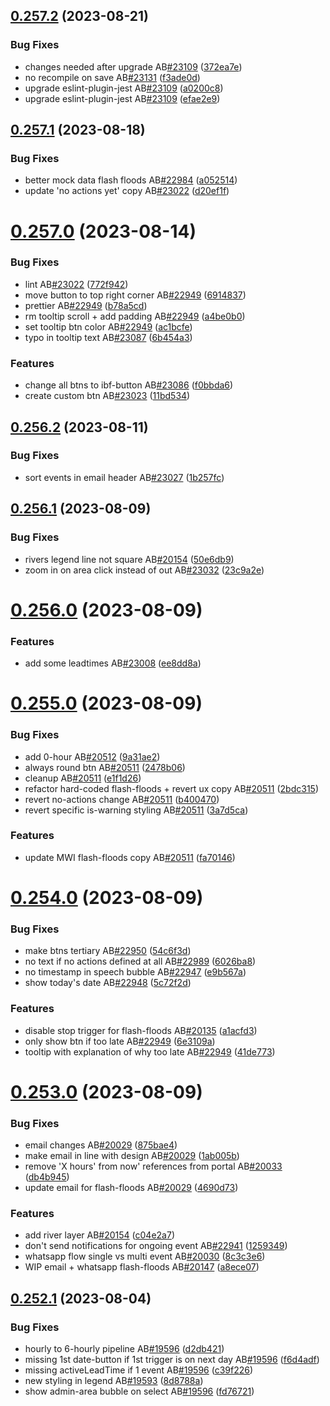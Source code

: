 ## [0.257.2](https://github.com/rodekruis/IBF-system/compare/v0.257.1...v0.257.2) (2023-08-21)


### Bug Fixes

* changes needed after upgrade AB[#23109](https://github.com/rodekruis/IBF-system/issues/23109) ([372ea7e](https://github.com/rodekruis/IBF-system/commit/372ea7ed04515a1f2ac183dde1b91e69fd36a00d))
* no recompile on save AB[#23131](https://github.com/rodekruis/IBF-system/issues/23131) ([f3ade0d](https://github.com/rodekruis/IBF-system/commit/f3ade0df20c1474bf04d2a0e79cf81136b8cfee8))
* upgrade eslint-plugin-jest AB[#23109](https://github.com/rodekruis/IBF-system/issues/23109) ([a0200c8](https://github.com/rodekruis/IBF-system/commit/a0200c82bd2c6e5957da6a205ebd390688cc62f4))
* upgrade eslint-plugin-jest AB[#23109](https://github.com/rodekruis/IBF-system/issues/23109) ([efae2e9](https://github.com/rodekruis/IBF-system/commit/efae2e90e7c9df74bd293ac4ad1564b03fb1b9e6))



## [0.257.1](https://github.com/rodekruis/IBF-system/compare/v0.257.0...v0.257.1) (2023-08-18)


### Bug Fixes

* better mock data flash floods AB[#22984](https://github.com/rodekruis/IBF-system/issues/22984) ([a052514](https://github.com/rodekruis/IBF-system/commit/a05251464e82a68747bae86c18ec0d29dd4579e4))
* update 'no actions yet' copy AB[#23022](https://github.com/rodekruis/IBF-system/issues/23022) ([d20ef1f](https://github.com/rodekruis/IBF-system/commit/d20ef1fe646077e04cd8df04b181d7456c245588))



# [0.257.0](https://github.com/rodekruis/IBF-system/compare/v0.256.2...v0.257.0) (2023-08-14)


### Bug Fixes

* lint AB[#23022](https://github.com/rodekruis/IBF-system/issues/23022) ([772f942](https://github.com/rodekruis/IBF-system/commit/772f942c5cbf8cf930e138352488c689a7b3eb7d))
* move button to top right corner AB[#22949](https://github.com/rodekruis/IBF-system/issues/22949) ([6914837](https://github.com/rodekruis/IBF-system/commit/691483730b28440faea8acda71fd7d17eaee19e4))
* prettier AB[#22949](https://github.com/rodekruis/IBF-system/issues/22949) ([b78a5cd](https://github.com/rodekruis/IBF-system/commit/b78a5cdd9b669bb59b002927cdef8765818b8892))
* rm tooltip scroll + add padding AB[#22949](https://github.com/rodekruis/IBF-system/issues/22949) ([a4be0b0](https://github.com/rodekruis/IBF-system/commit/a4be0b0dd1285244423de8c2094673f9cd8440f8))
* set tooltip btn color AB[#22949](https://github.com/rodekruis/IBF-system/issues/22949) ([ac1bcfe](https://github.com/rodekruis/IBF-system/commit/ac1bcfefa9af69a95ddb484d587e683b8fbe5462))
* typo in tooltip text AB[#23087](https://github.com/rodekruis/IBF-system/issues/23087) ([6b454a3](https://github.com/rodekruis/IBF-system/commit/6b454a37359a493ad4309fc1f59365bb86c1ffda))


### Features

* change all btns to ibf-button AB[#23086](https://github.com/rodekruis/IBF-system/issues/23086) ([f0bbda6](https://github.com/rodekruis/IBF-system/commit/f0bbda66e8a60b4e0c12ccebc3d277996dd1e522))
* create custom btn AB[#23023](https://github.com/rodekruis/IBF-system/issues/23023) ([11bd534](https://github.com/rodekruis/IBF-system/commit/11bd534e839f85dbbb0bd02e0b644189b98ff476))



## [0.256.2](https://github.com/rodekruis/IBF-system/compare/v0.256.1...v0.256.2) (2023-08-11)


### Bug Fixes

* sort events in email header AB[#23027](https://github.com/rodekruis/IBF-system/issues/23027) ([1b257fc](https://github.com/rodekruis/IBF-system/commit/1b257fcf9d653eebb484c710fbde6601f16f7b60))



## [0.256.1](https://github.com/rodekruis/IBF-system/compare/v0.256.0...v0.256.1) (2023-08-09)


### Bug Fixes

* rivers legend line not square AB[#20154](https://github.com/rodekruis/IBF-system/issues/20154) ([50e6db9](https://github.com/rodekruis/IBF-system/commit/50e6db9613ee691ec10412ca42c8fef562909d2f))
* zoom in on area click instead of out AB[#23032](https://github.com/rodekruis/IBF-system/issues/23032) ([23c9a2e](https://github.com/rodekruis/IBF-system/commit/23c9a2e21b424414b0152a6cd66ae0b179173295))



# [0.256.0](https://github.com/rodekruis/IBF-system/compare/v0.255.0...v0.256.0) (2023-08-09)


### Features

* add some leadtimes AB[#23008](https://github.com/rodekruis/IBF-system/issues/23008) ([ee8dd8a](https://github.com/rodekruis/IBF-system/commit/ee8dd8a87865e92ca953445e40b69109e6e7b55a))



# [0.255.0](https://github.com/rodekruis/IBF-system/compare/v0.254.0...v0.255.0) (2023-08-09)


### Bug Fixes

* add 0-hour AB[#20512](https://github.com/rodekruis/IBF-system/issues/20512) ([9a31ae2](https://github.com/rodekruis/IBF-system/commit/9a31ae2bb308674fcb379aeaf79138bb799a4c34))
* always round btn AB[#20511](https://github.com/rodekruis/IBF-system/issues/20511) ([2478b06](https://github.com/rodekruis/IBF-system/commit/2478b06b95d78c6f6a3d2ece3d987999f9f72410))
* cleanup AB[#20511](https://github.com/rodekruis/IBF-system/issues/20511) ([e1f1d26](https://github.com/rodekruis/IBF-system/commit/e1f1d261eab31be2d01d51f97d0af3cafbca10bb))
* refactor hard-coded flash-floods + revert ux copy AB[#20511](https://github.com/rodekruis/IBF-system/issues/20511) ([2bdc315](https://github.com/rodekruis/IBF-system/commit/2bdc315c47cdcd1a216ce915e23268e2b27e93e5))
* revert no-actions change AB[#20511](https://github.com/rodekruis/IBF-system/issues/20511) ([b400470](https://github.com/rodekruis/IBF-system/commit/b40047050cad736993b07cc47891afb40d7cfb34))
* revert specific is-warning styling AB[#20511](https://github.com/rodekruis/IBF-system/issues/20511) ([3a7d5ca](https://github.com/rodekruis/IBF-system/commit/3a7d5ca1703d53265dfcfa84cf867d60e92a41d6))


### Features

* update MWI flash-floods copy AB[#20511](https://github.com/rodekruis/IBF-system/issues/20511) ([fa70146](https://github.com/rodekruis/IBF-system/commit/fa70146bca922da9a313759929f8c426cf3a1ec6))



# [0.254.0](https://github.com/rodekruis/IBF-system/compare/v0.253.0...v0.254.0) (2023-08-09)


### Bug Fixes

* make btns tertiary AB[#22950](https://github.com/rodekruis/IBF-system/issues/22950) ([54c6f3d](https://github.com/rodekruis/IBF-system/commit/54c6f3d2a1257011c7450ea697d551834c63edd5))
* no text if no actions defined at all AB[#22989](https://github.com/rodekruis/IBF-system/issues/22989) ([6026ba8](https://github.com/rodekruis/IBF-system/commit/6026ba8bd7a9743b8e0d918903fe746fb6cf0a7b))
* no timestamp in speech bubble AB[#22947](https://github.com/rodekruis/IBF-system/issues/22947) ([e9b567a](https://github.com/rodekruis/IBF-system/commit/e9b567a8c62cd20a617f99d6117e904c0d2ed25b))
* show today's date AB[#22948](https://github.com/rodekruis/IBF-system/issues/22948) ([5c72f2d](https://github.com/rodekruis/IBF-system/commit/5c72f2d1ec1a141db6d427bbdd457362db1381a8))


### Features

* disable stop trigger for flash-floods AB[#20135](https://github.com/rodekruis/IBF-system/issues/20135) ([a1acfd3](https://github.com/rodekruis/IBF-system/commit/a1acfd34c14ad79a33be3534f1e2a0545a5f4567))
* only show btn if too late AB[#22949](https://github.com/rodekruis/IBF-system/issues/22949) ([6e3109a](https://github.com/rodekruis/IBF-system/commit/6e3109a6c6163f3edf8da2f3c8d0447fc7d4485a))
* tooltip with explanation of why too late AB[#22949](https://github.com/rodekruis/IBF-system/issues/22949) ([41de773](https://github.com/rodekruis/IBF-system/commit/41de773242b6c3ec9cbe69ced8b38748145413db))



# [0.253.0](https://github.com/rodekruis/IBF-system/compare/v0.252.1...v0.253.0) (2023-08-09)


### Bug Fixes

* email changes AB[#20029](https://github.com/rodekruis/IBF-system/issues/20029) ([875bae4](https://github.com/rodekruis/IBF-system/commit/875bae4264d176a40902942c7a5fcfd8f47eb764))
* make email in line with design AB[#20029](https://github.com/rodekruis/IBF-system/issues/20029) ([1ab005b](https://github.com/rodekruis/IBF-system/commit/1ab005b9c551cc950196b47613fc430d01b24412))
* remove 'X hours' from now' references from portal AB[#20033](https://github.com/rodekruis/IBF-system/issues/20033) ([db4b945](https://github.com/rodekruis/IBF-system/commit/db4b94533f7848548045a8ef29a0eececf91d69e))
* update email for flash-floods AB[#20029](https://github.com/rodekruis/IBF-system/issues/20029) ([4690d73](https://github.com/rodekruis/IBF-system/commit/4690d73c96f499a0cf04d1875072f95ee4ae1199))


### Features

* add river layer AB[#20154](https://github.com/rodekruis/IBF-system/issues/20154) ([c04e2a7](https://github.com/rodekruis/IBF-system/commit/c04e2a78c4d1c49c1ac027e219b88ddb27843fe8))
* don't send notifications for ongoing event AB[#22941](https://github.com/rodekruis/IBF-system/issues/22941) ([1259349](https://github.com/rodekruis/IBF-system/commit/12593491d58ef196414ae30b7292dc440748112f))
* whatsapp flow single vs multi event AB[#20030](https://github.com/rodekruis/IBF-system/issues/20030) ([8c3c3e6](https://github.com/rodekruis/IBF-system/commit/8c3c3e64e8c7a1f744b3f725e0799abad1e388ca))
* WIP email + whatsapp flash-floods AB[#20147](https://github.com/rodekruis/IBF-system/issues/20147) ([a8ece07](https://github.com/rodekruis/IBF-system/commit/a8ece07b265d0e109216f1ddc7fbf8f427657f19))



## [0.252.1](https://github.com/rodekruis/IBF-system/compare/v0.252.0...v0.252.1) (2023-08-04)


### Bug Fixes

* hourly to 6-hourly pipeline AB[#19596](https://github.com/rodekruis/IBF-system/issues/19596) ([d2db421](https://github.com/rodekruis/IBF-system/commit/d2db421d7353ed0c54c3c2c1bb35cbd7f373b351))
* missing 1st date-button if 1st trigger is on next day AB[#19596](https://github.com/rodekruis/IBF-system/issues/19596) ([f6d4adf](https://github.com/rodekruis/IBF-system/commit/f6d4adfefd187b0f76eabf82d0eccc11aa23efea))
* missing activeLeadTime if 1 event AB[#19596](https://github.com/rodekruis/IBF-system/issues/19596) ([c39f226](https://github.com/rodekruis/IBF-system/commit/c39f22600a96e4aa0de9b1f616f6c3620feafb36))
* new styling in legend AB[#19593](https://github.com/rodekruis/IBF-system/issues/19593) ([8d8788a](https://github.com/rodekruis/IBF-system/commit/8d8788a38bd92a168e63518972d1c76e691e5458))
* show admin-area bubble on select AB[#19596](https://github.com/rodekruis/IBF-system/issues/19596) ([fd76721](https://github.com/rodekruis/IBF-system/commit/fd767213289ca845d9ac8978a16645b0fb4f95d7))



